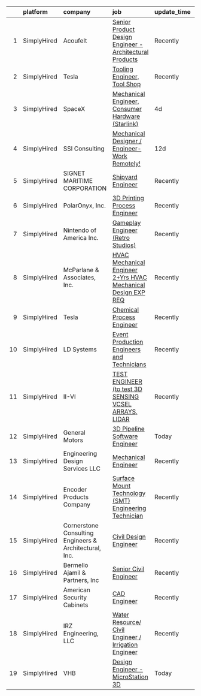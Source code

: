 

|    | platform    | company                                                | job                                                                                                                                                                   | update_time   | location               |
|---:|:------------|:-------------------------------------------------------|:----------------------------------------------------------------------------------------------------------------------------------------------------------------------|:--------------|:-----------------------|
|  1 | SimplyHired | Acoufelt                                               | [Senior Product Design Engineer - Architectural Products](https://www.simplyhired.com/job/MJMDWdP5F2rjs2YymdAnYArg3v8NbOz_5r42ygULNylypILxN6cLqA?q=3d+engineer)       | Recently      | Clawson, MI            |
|  2 | SimplyHired | Tesla                                                  | [Tooling Engineer, Tool Shop](https://www.simplyhired.com/job/gzL3wdTTkOJ906DsQiqygpkRdl3ff0X1KHBp0fAXbe4eJL9GbYJXoA?q=3d+engineer)                                   | Recently      | Austin, TX             |
|  3 | SimplyHired | SpaceX                                                 | [Mechanical Engineer, Consumer Hardware (Starlink)](https://www.simplyhired.com/job/Rrq1rylaruknLg580IhLbQ4oCMwq6t4dPs3RFE_UVChLauclXpWISg?q=3d+engineer)             | 4d            | Austin, TX +1 location |
|  4 | SimplyHired | SSI Consulting                                         | [Mechanical Designer / Engineer-Work Remotely!](https://www.simplyhired.com/job/iHG4oIWcmonvC9sEyOMxT0CMC5ZpSyiVcFXo_DG2zvRulH1oWTJ5BQ?q=3d+engineer)                 | 12d           | Remote                 |
|  5 | SimplyHired | SIGNET MARITIME CORPORATION                            | [Shipyard Engineer](https://www.simplyhired.com/job/Yvh2ih6riMOwjTush7-DJmXYYDot5VU9Ox6p3BX5Xq6PyNLM3KSmaw?q=3d+engineer)                                             | Recently      | Pascagoula, MS         |
|  6 | SimplyHired | PolarOnyx, Inc.                                        | [3D Printing Process Engineer](https://www.simplyhired.com/job/6FEx0hUZ85dXXgpQey-OUqxB5T24YWhSTx3ocoOl_r0uM6t7rmP8IQ?q=3d+engineer)                                  | Recently      | Chapel Hill, NC        |
|  7 | SimplyHired | Nintendo of America Inc.                               | [Gameplay Engineer (Retro Studios)](https://www.simplyhired.com/job/RXxzIoAeaDRV6ton4wJCw_2l-kYNgcb9FBFGNd4x_0QzHQ5r7p7RFA?q=3d+engineer)                             | Recently      | Austin, TX             |
|  8 | SimplyHired | McParlane & Associates, Inc.                           | [HVAC Mechanical Engineer 2+Yrs HVAC Mechanical Design EXP REQ](https://www.simplyhired.com/job/wtdqMvGhKMesCB-lKZR2u_WG809JDYRGDjSMlaFJg3J3KtALee_e1Q?q=3d+engineer) | Recently      | San Diego, CA          |
|  9 | SimplyHired | Tesla                                                  | [Chemical Process Engineer](https://www.simplyhired.com/job/04jUT6AlhyP6hnmCKJ4_XtzPw6cbtsDNHswM3iOEApBZ3O65wKzguw?q=3d+engineer)                                     | Recently      | Austin, TX             |
| 10 | SimplyHired | LD Systems                                             | [Event Production Engineers and Technicians](https://www.simplyhired.com/job/SauVSJzTsj9OPfgBNYfNKOMzgZbmz66mmpZFgvSXiAZaN42PQC2eMw?q=3d+engineer)                    | Recently      | San Antonio, TX        |
| 11 | SimplyHired | II-VI                                                  | [TEST ENGINEER (to test 3D SENSING VCSEL ARRAYS, LIDAR](https://www.simplyhired.com/job/qmjtaxgRLsQAknCsQkjnr6E-_pxoR__aS32Rhrsl2WPorM4E-cVAOw?q=3d+engineer)         | Recently      | Sherman, TX            |
| 12 | SimplyHired | General Motors                                         | [3D Pipeline Software Engineer](https://www.simplyhired.com/job/Vz6j6N1cRpBdTV32A_2K0_pERSJx0mbT907D2UGiY78S-i_jWWx65Q?q=3d+engineer)                                 | Today         | Warren, MI             |
| 13 | SimplyHired | Engineering Design Services LLC                        | [Mechanical Engineer](https://www.simplyhired.com/job/bDt7EhsHjfuD3zXJlMl8X-25gCPfsLvo7QHYcQ_C1JR3lby4ULfBgg?q=3d+engineer)                                           | Recently      | Corpus Christi, TX     |
| 14 | SimplyHired | Encoder Products Company                               | [Surface Mount Technology (SMT) Engineering Technician](https://www.simplyhired.com/job/ZK_oVURsHZgyLpmIZGCTCp0lPMq1x7tw7233ZofSRV1xLj9fBLXz1A?q=3d+engineer)         | Recently      | Sagle, ID              |
| 15 | SimplyHired | Cornerstone Consulting Engineers & Architectural, Inc. | [Civil Design Engineer](https://www.simplyhired.com/job/ccG7VsJIO12l84Sd7KkrZ4yaIb86NnFGOzLMHRWqyQIrjy5lEdHO_A?q=3d+engineer)                                         | Recently      | Allentown, PA          |
| 16 | SimplyHired | Bermello Ajamil & Partners, Inc                        | [Senior Civil Engineer](https://www.simplyhired.com/job/ftZzb-TZzO1n4FalQVWnvMZxwQybSDI_c9tsJJx2Muox0fXmbziVkw?q=3d+engineer)                                         | Recently      | Coral Gables, FL       |
| 17 | SimplyHired | American Security Cabinets                             | [CAD Engineer](https://www.simplyhired.com/job/XtXf5ndI2T-s-cdXvMbfTwdjt0LfwEq7XC1jFMeFq6dA3V2V7g39PA?q=3d+engineer)                                                  | Recently      | Sauk Rapids, MN        |
| 18 | SimplyHired | IRZ Engineering, LLC                                   | [Water Resource/ Civil Engineer / Irrigation Engineer](https://www.simplyhired.com/job/IZACWoNhrV_6M2-F9tCkGCIXjER3eZOyt2ej9Rn1JKTV9VAWolbJNw?q=3d+engineer)          | Recently      | Tri-Cities, WA         |
| 19 | SimplyHired | VHB                                                    | [Design Engineer - MicroStation 3D](https://www.simplyhired.com/job/2wXJwZFsmw0WaEuVLDWQ0GJs60FuD6FQgMywo6qbgPUe99p47dszdA?q=3d+engineer)                             | Today         | Providence, RI         |